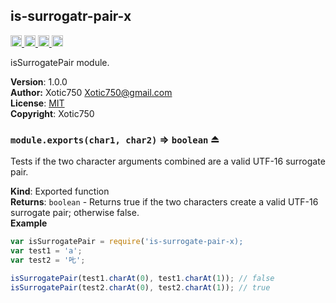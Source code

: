 <a name="module_is-surrogatr-pair-x"></a>
## is-surrogatr-pair-x
<a href="https://travis-ci.org/Xotic750/is-surrogatr-pair-x"
title="Travis status">
<img src="https://travis-ci.org/Xotic750/is-surrogatr-pair-x.svg?branch=master"
alt="Travis status" height="18">
</a>
<a href="https://david-dm.org/Xotic750/is-surrogatr-pair-x"
title="Dependency status">
<img src="https://david-dm.org/Xotic750/is-surrogatr-pair-x.svg"
alt="Dependency status" height="18"/>
</a>
<a href="https://david-dm.org/Xotic750/is-surrogatr-pair-x#info=devDependencies"
title="devDependency status">
<img src="https://david-dm.org/Xotic750/is-surrogatr-pair-x/dev-status.svg"
alt="devDependency status" height="18"/>
</a>
<a href="https://badge.fury.io/js/is-surrogatr-pair-x" title="npm version">
<img src="https://badge.fury.io/js/is-surrogatr-pair-x.svg"
alt="npm version" height="18">
</a>

isSurrogatePair module.

**Version**: 1.0.0  
**Author:** Xotic750 <Xotic750@gmail.com>  
**License**: [MIT](&lt;https://opensource.org/licenses/MIT&gt;)  
**Copyright**: Xotic750  
<a name="exp_module_is-surrogatr-pair-x--module.exports"></a>
### `module.exports(char1, char2)` ⇒ <code>boolean</code> ⏏
Tests if the two character arguments combined are a valid UTF-16
surrogate pair.

**Kind**: Exported function  
**Returns**: <code>boolean</code> - Returns true if the two characters create a valid
 UTF-16 surrogate pair; otherwise false.  
**Example**  
```js
var isSurrogatePair = require('is-surrogate-pair-x);
var test1 = 'a';
var test2 = '𠮟';

isSurrogatePair(test1.charAt(0), test1.charAt(1)); // false
isSurrogatePair(test2.charAt(0), test2.charAt(1)); // true
```
